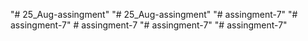 "# 25_Aug-assingment" 
"# 25_Aug-assingment" 
"# assingment-7" 
"# assingment-7" 
#   a s s i n g m e n t - 7  
 "# assingment-7" 
"# assingment-7" 
